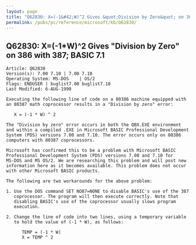 ```yaml
---
layout: page
title: "Q62830: X=(-1&#42;W)^2 Gives &quot;Division by Zero&quot; on 386 with 387; BASIC 7.1"
permalink: /pubs/pc/reference/microsoft/kb/Q62830/
---
```


## Q62830: X=(-1&#42;W)^2 Gives &quot;Division by Zero&quot; on 386 with 387; BASIC 7.1

	Article: Q62830
	Version(s): 7.00 7.10 | 7.00 7.10
	Operating System: MS-DOS    | OS/2
	Flags: ENDUSER | buglist7.00 buglist7.10
	Last Modified: 6-AUG-1990
	
	Executing the following line of code on a 80386 machine equipped with
	an 80387 math coprocessor results in a "Division by zero" error:
	
	   X = (-1 * W) ^ 2
	
	The "Division by zero" error occurs in both the QBX.EXE environment
	and within a compiled .EXE in Microsoft BASIC Professional Development
	System (PDS) versions 7.00 and 7.10. The error occurs only on 80386
	computers with 80387 coprocessors.
	
	Microsoft has confirmed this to be a problem with Microsoft BASIC
	Professional Development System (PDS) versions 7.00 and 7.10 for
	MS-DOS and MS OS/2. We are researching this problem and will post new
	information here as it becomes available. This problem does not occur
	with other Microsoft BASIC products.
	
	The following are two workarounds for the above problem:
	
	1. Use the DOS command SET NO87=NONE to disable BASIC's use of the 387
	   coprocessor. The program will then execute correctly. Note that
	   disabling BASIC's use of the coprocessor usually slows program
	   execution.
	
	2. Change the line of code into two lines, using a temporary variable
	   to hold the value of (-1 * W), as follows:
	
	      TEMP = (-1 * W)
	      X = TEMP ^ 2
